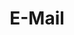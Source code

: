 ---
title: E-Mail
redirect_from:
    - /📧/
    - /mail/
redirect_to: mailto:varunsridharan23@gmail.com
---